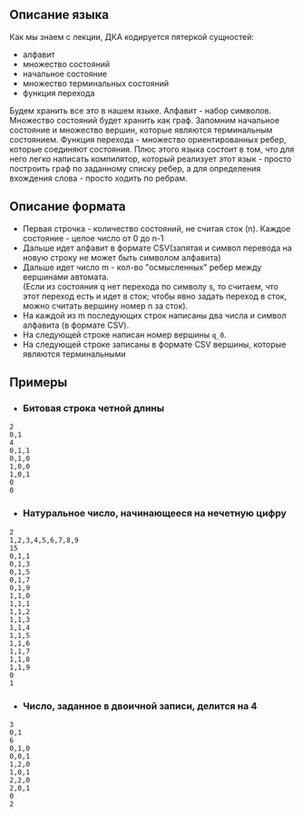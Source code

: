 ## Описание языка
Как мы знаем с лекции, ДКА кодируется пятеркой сущностей: 
* алфавит 
* множество состояний
* начальное состояние
* множество терминальных состояний
* функция перехода  

Будем хранить все это в нашем языке. Алфавит - набор символов. Множество состояний будет хранить как граф. Запомним начальное состояние и множество вершин, которые являются терминальным состоянием. Функция перехода - множество ориентированных ребер, которые соединяют состояния. 
Плюс этого языка состоит в том, что для него легко написать компилятор, который реализует этот язык - просто построить граф по заданному списку ребер, а для определения вхождения слова - просто ходить по ребрам.
## Описание формата
* Первая строчка - количество состояний, не считая сток (n). 
Каждое состояние - целое число от 0 до n-1  
* Дальше идет алфавит в формате CSV(запятая и символ перевода на новую строку не может быть символом алфавита)  
* Дальше идет число m - кол-во "осмысленных" ребер между вершинами автомата.  
(Если из состояния q нет перехода по символу s, то считаем, что этот переход есть и идет в сток; чтобы явно задать переход в сток, можно считать вершину номер n за сток).  
* На каждой из m последующих строк написаны два числа и символ алфавита (в формате CSV).  
* На следующей строке написан номер вершины `q_0`.  
* На следующей строке записаны в формате CSV вершины, которые являются терминальными
## Примеры
* ### Битовая строка четной длины
```
2
0,1
4
0,1,1
0,1,0
1,0,0
1,0,1
0
0
```
* ### Натуральное число, начинающееся на нечетную цифру
```
2
1,2,3,4,5,6,7,8,9
15
0,1,1
0,1,3
0,1,5
0,1,7
0,1,9
1,1,0
1,1,1
1,1,2
1,1,3
1,1,4
1,1,5
1,1,6
1,1,7
1,1,8
1,1,9
0
1
```
* ### Число, заданное в двоичной записи, делится на 4
```
3
0,1
6
0,1,0
0,0,1
1,2,0
1,0,1
2,2,0
2,0,1
0
2
```